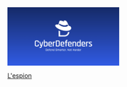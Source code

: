 <img src="./Assets/cyberdefenders_og.png" width="50%" height="50%" align="center">  

[L'espion](https://github.com/AKROM-A/Defensive_Security/tree/main/CyberDefenders/Assets/Lespion)